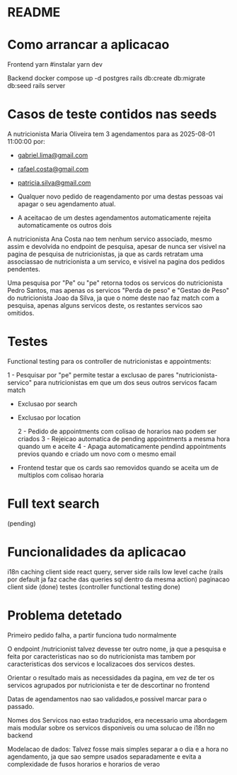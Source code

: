 # README

# Como arrancar a aplicacao

Frontend
yarn #instalar
yarn dev

Backend
docker compose up -d postgres
rails db:create db:migrate db:seed
rails server

# Casos de teste contidos nas seeds

A nutricionista Maria Oliveira tem 3 agendamentos para as 2025-08-01 11:00:00 por:

- gabriel.lima@gmail.com
- rafael.costa@gmail.com
- patricia.silva@gmail.com

- Qualquer novo pedido de reagendamento por uma destas pessoas vai apagar o seu agendamento atual.
- A aceitacao de um destes agendamentos automaticamente rejeita automaticamente os outros dois

A nutricionista Ana Costa nao tem nenhum servico associado, mesmo assim e devolvida no endpoint de pesquisa, apesar de nunca ser visivel
na pagina de pesquisa de nutricionistas, ja que as cards retratam uma associassao de nutricionista a um servico, e visivel na pagina dos pedidos pendentes.

Uma pesquisa por "Pe" ou "pe" retorna todos os servicos do nutricionista Pedro Santos,
mas apenas os servicos "Perda de peso" e "Gestao de Peso" do nutricionista Joao da Silva,
ja que o nome deste nao faz match com a pesquisa, apenas alguns servicos deste, os restantes servicos sao omitidos.

# Testes

Functional testing para os controller de nutricionistas e appointments:

1 - Pesquisar por "pe" permite testar a exclusao de pares "nutricionista-servico" para nutricionistas em que um dos seus outros servicos facam match

- Exclusao por search
- Exclusao por location

  2 - Pedido de appointments com colisao de horarios nao podem ser criados
  3 - Rejeicao automatica de pending appointments a mesma hora quando um e aceite
  4 - Apaga automaticamente pendind appointments previos quando e criado um novo com o mesmo email

- Frontend testar que os cards sao removidos quando se aceita um de multiplos com colisao horaria

# Full text search

(pending)

# Funcionalidades da aplicacao

i18n
caching client side react query, server side rails low level cache (rails por default ja faz cache das queries sql dentro da mesma action)
paginacao client side (done)
testes (controller functional testing done)

# Problema detetado

Primeiro pedido falha, a partir funciona tudo normalmente

O endpoint /nutricionist talvez devesse ter outro nome, ja que a pesquisa e feita por caracteristicas nao so do nutricionista
mas tambem por caracteristicas dos servicos e localizacoes dos servicos destes.

Orientar o resultado mais as necessidades da pagina, em vez de ter os servicos agrupados por nutricionista e ter de descortinar no frontend

Datas de agendamentos nao sao validados,e possivel marcar para o passado.

Nomes dos Servicos nao estao traduzidos, era necessario uma abordagem mais modular sobre os servicos disponiveis ou
uma solucao de i18n no backend

Modelacao de dados: Talvez fosse mais simples separar a o dia e a hora no agendamento, ja que sao sempre usados separadamente e evita a complexidade de fusos
horarios e horarios de verao

